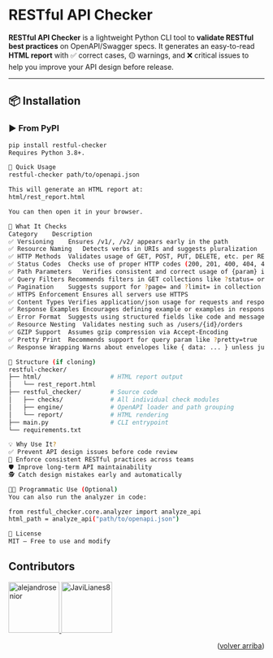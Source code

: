 # RESTful API Checker

**RESTful API Checker** is a lightweight Python CLI tool to **validate RESTful best practices** on OpenAPI/Swagger specs. It generates an easy-to-read **HTML report** with ✅ correct cases, 🟡 warnings, and ❌ critical issues to help you improve your API design before release.

---

## 📦 Installation

### ▶️ From PyPI

```bash
pip install restful-checker
Requires Python 3.8+.

🚀 Quick Usage
restful-checker path/to/openapi.json

This will generate an HTML report at:
html/rest_report.html

You can then open it in your browser.

🧪 What It Checks
Category	Description
✅ Versioning	Ensures /v1/, /v2/ appears early in the path
✅ Resource Naming	Detects verbs in URIs and suggests pluralization
✅ HTTP Methods	Validates usage of GET, POST, PUT, DELETE, etc. per REST rules
✅ Status Codes	Checks use of proper HTTP codes (200, 201, 400, 404, 409)
✅ Path Parameters	Verifies consistent and correct usage of {param} in paths
✅ Query Filters	Recommends filters in GET collections like ?status= or ?filter=
✅ Pagination	Suggests support for ?page= and ?limit= in collection endpoints
✅ HTTPS Enforcement	Ensures all servers use HTTPS
✅ Content Types	Verifies application/json usage for requests and responses
✅ Response Examples	Encourages defining example or examples in responses
✅ Error Format	Suggests using structured fields like code and message
✅ Resource Nesting	Validates nesting such as /users/{id}/orders
✅ GZIP Support	Assumes gzip compression via Accept-Encoding
✅ Pretty Print	Recommends support for query param like ?pretty=true
✅ Response Wrapping	Warns about envelopes like { data: ... } unless justified

📁 Structure (if cloning)
restful-checker/
├── html/                   # HTML report output
│   └── rest_report.html
├── restful_checker/        # Source code
│   ├── checks/             # All individual check modules
│   ├── engine/             # OpenAPI loader and path grouping
│   └── report/             # HTML rendering
├── main.py                 # CLI entrypoint
└── requirements.txt

💡 Why Use It?
✅ Prevent API design issues before code review
🧩 Enforce consistent RESTful practices across teams
🛡️ Improve long-term API maintainability
🕵️ Catch design mistakes early and automatically

👨‍💻 Programmatic Use (Optional)
You can also run the analyzer in code:

from restful_checker.core.analyzer import analyze_api
html_path = analyze_api("path/to/openapi.json")

📌 License
MIT – Free to use and modify

```

## Contributors

<a href="https://github.com/alejandrosenior">
  <img src="https://github.com/alejandrosenior.png" width="100" alt="alejandrosenior">
</a>
<a href="https://github.com/JaviLianes8">
  <img src="https://github.com/JaviLianes8.png" width="100" alt="JaviLianes8">
</a>

<p align="right">(<a href="#readme-top">volver arriba</a>)</p>
